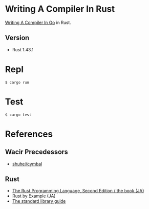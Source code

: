 # Writing A Compiler In Rust

[Writing A Compiler In Go](https://compilerbook.com/) in Rust.

## Version

- Rust 1.43.1

# Repl

```
$ cargo run
```

# Test

```
$ cargo test
```

# References

## Wacir Precedessors

- [shuhei/cymbal](https://github.com/shuhei/cymbal)

## Rust

- [The Rust Programming Language, Second Edition / the book (JA)](https://doc.rust-jp.rs/book/second-edition/)
- [Rust by Example (JA)](https://doc.rust-jp.rs/rust-by-example-ja/)
- [The standard library guide](https://doc.rust-lang.org/std/index.html)
